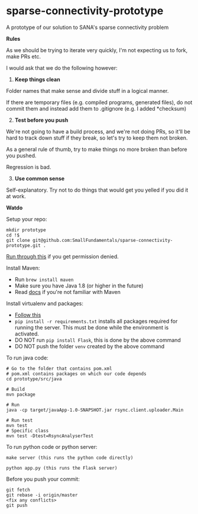 # sparse-connectivity-prototype
A prototype of our solution to SANA's sparse connectivity problem

**Rules**

As we should be trying to iterate very quickly, I'm not expecting us to fork, make PRs etc.

I would ask that we do the following however:

1. **Keep things clean**

  Folder names that make sense and divide stuff in a logical manner.
  
  If there are temporary files (e.g. compiled programs, generated files), do not commit them and instead add them to .gitignore (e.g. I added *checksum)
  
2. **Test before you push**

  We're not going to have a build process, and we're not doing PRs, so it'll be hard to track down stuff if they break, so let's try to keep them not broken.
  
  As a general rule of thumb, try to make things no more broken than before you pushed. 
  
  Regression is bad.
  
3. **Use common sense**

  Self-explanatory. Try not to do things that would get you yelled if you did it at work.
  
  
**Watdo**

Setup your repo:
```shell
mkdir prototype
cd !$
git clone git@github.com:SmallFundamentals/sparse-connectivity-prototype.git .
```

[Run through this](https://help.github.com/articles/error-permission-denied-publickey/) if you get permission denied.

Install Maven:
- Run `brew install maven`
- Make sure you have Java 1.8 (or higher in the future)
- Read [docs](http://maven.apache.org/guides/) if you're not familiar with Maven

Install virtualenv and packages:
- [Follow this](http://flask.pocoo.org/docs/0.11/installation/)
- `pip install -r requirements.txt` installs all packages required for running the server. This must be done while the environment is activated. 
- DO NOT run `pip install Flask`, this is done by the above command
- DO NOT push the folder `venv` created by the above command

To run java code:
```shell
# Go to the folder that contains pom.xml
# pom.xml contains packages on which our code depends
cd prototype/src/java

# Build
mvn package

# Run
java -cp target/javaApp-1.0-SNAPSHOT.jar rsync.client.uploader.Main

# Run test
mvn test
# Specific class
mvn test -Dtest=RsyncAnalyserTest
```

To run python code or python server:
```shell
make server (this runs the python code directly)

python app.py (this runs the Flask server)
```


Before you push your commit:
```shell
git fetch
git rebase -i origin/master
<fix any conflicts>
git push
```
